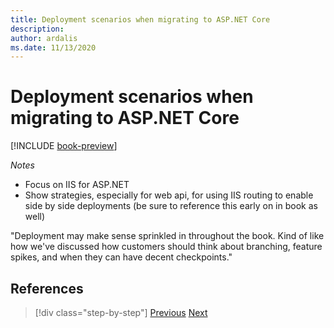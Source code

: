 ```yaml
---
title: Deployment scenarios when migrating to ASP.NET Core
description: 
author: ardalis
ms.date: 11/13/2020
---
```


# Deployment scenarios when migrating to ASP.NET Core

[!INCLUDE [book-preview](../../../includes/book-preview.md)]

*Notes*

- Focus on IIS for ASP.NET
- Show strategies, especially for web api, for using IIS routing to enable side by side deployments (be sure to reference this early on in book as well)

"Deployment may make sense sprinkled in throughout the book. Kind of like how we've discussed how customers should think about branching, feature spikes, and when they can have decent checkpoints."

## References

>[!div class="step-by-step"]
>[Previous](example-migration-eshop.md)
>[Next](case-studies.md)
